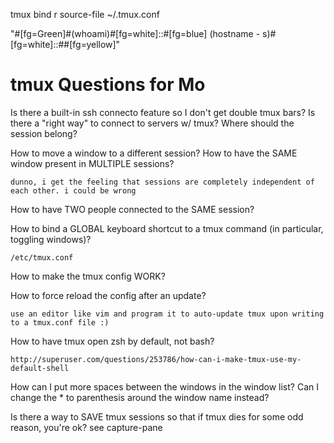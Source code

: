 tmux bind r source-file ~/.tmux.conf


"#[fg=Green]#(whoami)#[fg=white]::#[fg=blue] (hostname - s)#[fg=white]::##[fg=yellow]"



tmux Questions for Mo
==================================================


Is there a built-in ssh connecto feature so I don't get double tmux bars?  Is there a "right way" to connect to servers w/ tmux?  Where should the session belong?


How to move a window to a different session?
How to have the SAME window present in MULTIPLE sessions?

	dunno, i get the feeling that sessions are completely independent of each other. i could be wrong

How to have TWO people connected to the SAME session?

How to bind a GLOBAL keyboard shortcut to a tmux command (in particular, toggling windows)?

	/etc/tmux.conf

How to make the tmux config WORK?

How to force reload the config after an update?

	use an editor like vim and program it to auto-update tmux upon writing to a tmux.conf file :)

How to have tmux open zsh by default, not bash?

	http://superuser.com/questions/253786/how-can-i-make-tmux-use-my-default-shell

How can I put more spaces between the windows in the window list?  Can I change the * to parenthesis around the window name instead?

Is there a way to SAVE tmux sessions so that if tmux dies for some odd reason, you're ok?
see capture-pane